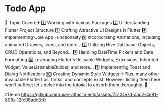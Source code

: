 # Todo App
🔹 Topic Covered:
1️⃣ Working with Various Packages
2️⃣ Understanding Flutter Project Structure
3️⃣ Crafting Attractive UI Designs in Flutter
4️⃣ Implementing Core App Functionality
5️⃣ Incorporating Animations, including animated Drawers, icons, and more...
6️⃣ Utilizing Hive Database: Objects, CRUD Operations, and Beyond...
7️⃣ Handling DateTime Pickers and Date Formatting
8️⃣ Leveraging Flutter's Reusable Widgets, Extensions, Inherited Widget, ValueListenableBuilder, and more...
9️⃣ Implementing Toast and Dialog Notifications
🔟 Creating Dynamic Style Widgets
➕ Plus, many other invaluable Flutter tips, tricks, and concepts exist. However, listing them here won't suffice; let's delve into the tutorial to absorb them thoroughly. 🚀

#Demo
https://github.com/user-attachments/assets/75124e7d-aac2-4e81-80fb-12fc98adc3e0


